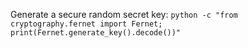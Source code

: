 Generate a secure random secret key: `python -c "from cryptography.fernet import Fernet; print(Fernet.generate_key().decode())"`
